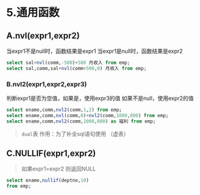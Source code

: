 # 5.通用函数
## A.nvl(expr1,expr2)
当expr1不是null时，函数结果是expr1
当expr1是null时，函数结果是expr2
```sql
select sal+nvl(comm,-500)+500 月收入 from emp;
select sal,comm,sal+nvl(comm+500,0) 月收入 from emp;
```
### B.nvl2(expr1,expr2,expr3)
判断expr1是否为空值，如果是，使用expr3的值
如果不是null，使用expr2的值
```sql
select ename,comm,nvl2(comm,1,2) from emp;
select ename,comm,nvl(comm,0)+nvl2(comm,1000,800) from emp;
select ename,comm,nvl2(comm,1000,800) as 福利 from emp;
```
>`dual`表 作用：为了补全sql语句使用 （虚表）

## C.NULLIF(expr1,expr2)
>如果expr1=expr2
> 则返回NULL
```sql
select ename,nullif(deptno,10)
from emp;
```
